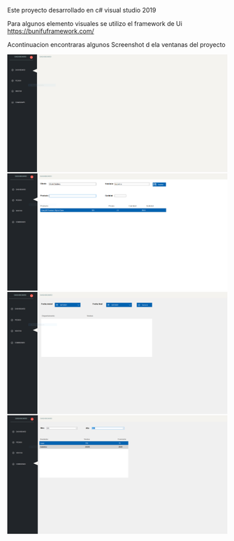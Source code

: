 Este proyecto desarrollado en c#  visual studio 2019

Para algunos elemento visuales se utilizo el  framework de Ui https://bunifuframework.com/

Acontinuacion encontraras algunos Screenshot d ela ventanas del proyecto

<img src="https://github.com/icordoba8/AccumulatedSales/blob/master/Screenshot/Dashboard.PNG" alt="">
<img src=https://github.com/icordoba8/AccumulatedSales/blob/master/Screenshot/Pedido.PNG" alt="">
<img src="https://github.com/icordoba8/AccumulatedSales/blob/master/Screenshot/Ventas.PNG" alt="">
<img src="https://github.com/icordoba8/AccumulatedSales/blob/master/Screenshot/Comisiones.PNG" alt="">